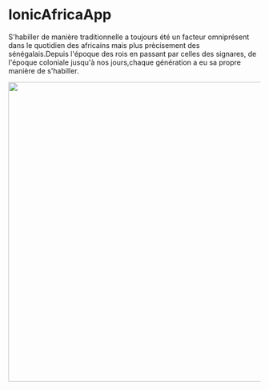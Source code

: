 # IonicAfricaApp
S'habiller de manière traditionnelle a toujours été un facteur omniprésent dans le quotidien des africains mais 
plus prècisement des sénégalais.Depuis l'époque des rois en passant par celles des signares, de l'époque coloniale jusqu'à
nos jours,chaque génération a eu sa propre manière de s'habiller.



<img src="assets/imgs/AA.jpg" width="1000" height="600" />
